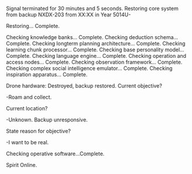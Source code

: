 Signal terminated for 30 minutes and 5 seconds.  Restoring core system from backup NXDX-203 from XX:XX in Year 5014U-

Restoring…  Complete.

Checking knowledge banks…  Complete.
Checking deduction schema… Complete.
Checking longterm planning architecture… Complete.
Checking learning chunk processor… Complete.
Checking base personality model… Complete.
Checking language engine… Complete.
Checking operation and access nodes… Complete.
Checking observation framework… Complete.
Checking complex social intelligence emulator… Complete.
Checking inspiration apparatus… Complete.

Drone hardware: Destroyed, backup restored. Current objective?

-Roam and collect.

Current location?

-Unknown. Backup unresponsive.

State reason for objective?

-I want to be real.

Checking operative software...Complete.

Spirit Online.